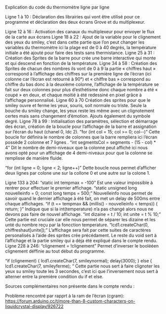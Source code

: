 Explication du code du thermomètre ligne par ligne
 
Ligne 1 à 10 :
Déclaration des librairies qui vont être utilisé pour ce programme et déclaration des deux écrans Grove et du multiplexeur.
 
Ligne 12 à 16 :
Activation des canaux du multiplexeur pour envoyer le flux de la carte aux écrans
Ligne 18 à 22 :
Ajout de la variable pour le clignement des yeux du smiley, c’est dans cette partie que l’on peut changer les variables du thermomètre ici la plage est de 0 à 40 degrés, la température initiale a été ajouté pour faire des tests sans thermistance.
Ligne 25 à 31 :
Création des Sprites de la barre pour crée une barre interactive qui monte et qui descend en fonction de la température.
Ligne 34 à 58 :
Création des Sprites de chacun des nombres ils vont de 0 à 9 la partie « chiffres haut » correspond à l’affichage des chiffres sur la première ligne de l’écran (ici colonne car l’écran est retourné à 90°) et « chiffre bas » correspond au chiffre du bas donc à la deuxième colonne, l’affichage de la température se fait sur deux colonnes pour plus d’esthétisme donc chaque nombre a été « coupé » en deux, et chaque moitié à été redessiné en pixel grâce à l’affichage personnalisé.
Ligne 60 à 70 
Création des sprites pour que le smiley ouvre et ferme les yeux, souris, soit normale ou triste. Seule la bouche du smiley change, les yeux reste les même avec un clignotement certes mais sans changement d’émotion. Ajouts également du symbole degré.
Ligne 78 à 99 :
Initialisation des paramètres, sélection et démarrage des écran, création de la boucle pour l’affichage de la barre et assignation sur l’écran du haut (chanel 0, ldc 2).
”for (int col = 15; col >= 0; col--)”  Cette boucle for définira le nombre de colonnes que la barre rempliera ici l’écran possède 2 colonne et 7 lignes .
“int segmentsCol = segments - (15 - col) * 4” Dit le nombre de demi-niveaux que la colonne peut affiché ici nous avons opté pour un affichage de 4 demi-niveaux pour que la colonne se remplisse de manière fluide.
 
“for (int ligne = 0; ligne < 2; ligne++)” Dette boucle nous permet d’afficher deux lignes par colone une sur la collone 0 et une autre sur la colone 1.
 
Ligne 133 à 204:
“static int tempmax = -100” Est une valeur impossible à rentrer pour effectuer le premier affichage.
“static unsigned long nouvelleinfo = 0;  const long temps = 500;”  Nouvelleinfo nous permet de savoir quand le dernier affichage à été fait, on met un delay de 500ms entre chaque affichages.
“if (t == tempmax && (millis() - nouvelleinfo < temps)) {
  return;
  }” Indique que si la int(temperature) n’a pas changé alors nous ne devons pas faire de nouvel affichage.
“int dizaine = t / 10;   int unite = t % 10;” Cette partie est cruciale car elle nous permet de séparer les dizaine et les unté du nombre reçu par la foncction temperature.
“lcd1.createChar(0, chiffreshaut[unite]);” L’affichage sera fait par cette suites de caractères personalisés à l’aide des sprites crée précédament.
Le reste du void sert à l’affichage et la partie smiley qui a déja été expliqué dans le compte rendu.
Ligne 228 à 246:
“clignement = !clignement” Permet d’inverser le boolééen clignement déffinie au tout début du programme.
 
“if (clignement) {
      lcd1.createChar(7, smileynormal);
      delay(3000);
    } else {
      lcd1.createChar(7, smileyferme);
    “
Cette partie nous sert à faire clignoter les yeux su smiley toute les 3 secondes, c’est ici que l’inversement nous sert à alterner entre la première condition du if et else.
 
Sources complémentaires non présente dans le compte rendu :
 
Problème rencontré par rapprt à la ram de l’écran (cgram): 
https://forum.arduino.cc/t/more-than-8-custom-characters-on-liquidcrystal-display/926722

